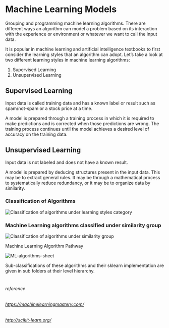 # Machine Learning Models
Grouping and programming machine learning algorithms.
There are different ways an algorithm can model a problem based on its interaction with the experience or environment or whatever we want to call the input data.

It is popular in machine learning and artificial intelligence textbooks to first consider the learning styles that an algorithm can adopt.
Let’s take a look at two different learning styles in machine learning algorithms:
1. Supervised Learning
2. Unsupervised Learning

## Supervised Learning
Input data is called training data and has a known label or result such as spam/not-spam or a stock price at a time.

A model is prepared through a training process in which it is required to make predictions and is corrected when those predictions are wrong. The training process continues until the model achieves a desired level of accuracy on the training data.

## Unsupervised Learning
Input data is not labeled and does not have a known result.

A model is prepared by deducing structures present in the input data. This may be to extract general rules. It may be through a mathematical process to systematically reduce redundancy, or it may be to organize data by similarity.

### Classification of Algorithms
![Classification of algorithms under learning styles category](https://cdn-images-1.medium.com/max/477/1*KFQI59Yv7m1f3fwG68KSEA.jpeg)

### Machine Learning algorithms classified under similarity group
![Classification of algorithms under similarity group](https://steemitimages.com/DQmRux18T45yRdBCptRfSYqPqv33AQKAH4Fsd9bjeFYi6Lf/tour_ML.png)

Machine Learning Algorithm Pathway

![ML-algorithms-sheet](http://scikit-learn.org/stable/_static/ml_map.png)

Sub-classifications of these algorithms and their sklearn implementation are given in sub folders at their level hierarchy.



#
###### reference
###### https://machinelearningmastery.com/
###### http://scikit-learn.org/
